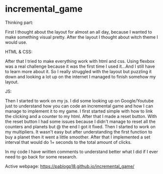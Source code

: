 # incremental_game

Thinking part:

First I thought about the layout for almost an all day, because I wanted to make something visual pretty.
After the layout I thought about witch theme I would use.

HTML & CSS:

After that I tried to make everything work with html and css.
Using flexbox was a real challenge because it was the first time I used it...And I still have to learn more about it.
So I really struggled with the layout but puzzling it down and looking a lot up on the internet I managed to finish somehow my layout.

JS:

Then I started to work on my js. I did some looking up on Google/Youtube just to understand how you can code an incremental game and how I can manage to implement it to my game.
I first started simple with how to link the clicking and a counter to my html.
After that I made a reset button. With the reset button I had some issues because I didn't manage to reset all the counters and planets but @ the end I got it fixed.
Then I started to work on my multipliers. It wasn't easy but after understanding the first function to buy a planet then it went a little smoother.
After that I implemented a set interval that would do 1+ seconds to the total amount of clicks.

In my code I have written comments to understand better what I did if I ever need to go back for some research.

Active webpage: https://pablogp18.github.io/incremental_game/


